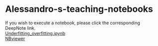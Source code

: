 # Alessandro-s-teaching-notebooks
If you wish to execute a notebook, please click the corresponding DeepNote link.<br>
[Underfitting_overfitting.ipynb](https://beta.deepnote.org/launch?template=data-science&url=https%3A%2F%2Fgithub.com%2Fpapero2%2FAlessandro-s-teaching-notebooks%2Fblob%2Fmaster%2Funderfitting_overfitting.ipynb)
<br>
[NBviewer](https://nbviewer.jupyter.org/github/papero2/Alessandro-s-teaching-notebooks/blob/master/underfitting_overfitting.ipynb)

